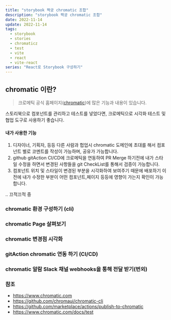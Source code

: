 ```yaml
---
title: "storybook 짝궁 chromatic 조합"
description: "storybook 짝궁 chromatic 조합"
date: 2022-11-14
update: 2022-11-14
tags:
  - storybook
  - stories
  - chromaticz
  - test
  - vite
  - react
  - vite-react
series: "React로 Storybook 구성하기"
---
```


## chromatic 이란?
>크로메틱 공식 홈페이지([chromatic](https://www.chromatic.com/))에 많은 기능과 내용이 있습니다.

스토리북으로 컴포넌트를 관리하고 테스트를 넣었다면, 크로메틱으로 시각화 테스트 및 협업 도구로 사용하기 좋습니다.
#### 내가 사용한 기능
1. 디자이너, 기획자, 등등 다른 사람과 헙업시 chromatic 도메인에 초대를 해서 컴포넌트 별로 코멘트를 작성이 가능하며, 공유가 가능합니다. 
2. github gitAction CI/CD에 크로메틱을 연동하여 PR Merge 하기전에 내가 스타일 수정을 하면서 변경된 사항들을 git CheckList를 통해서 검증이 가능합니다.
3. 컴포넌트 위치 및 스타일이 변경된 부분을 시각화하여 보여주기 때문에 배포하기 이전에 내가 수정한 부분이 어떤 컴포넌트,페이지 등등에 영향이 가는지 확인이 가능합니다.

.. 끄적끄적 중

### chromatic 환경 구성하기 (cli)

### chromatic Page 살펴보기

### chromatic 변경점 시각화

### gitAction chromatic 연동 하기 (CI/CD)

### chromatic 알람 Slack 채널 webhooks을 통해 전달 받기(번외)


### 참조
- https://www.chromatic.com
- https://github.com/chromaui/chromatic-cli
- https://github.com/marketplace/actions/publish-to-chromatic
- https://www.chromatic.com/docs/test
